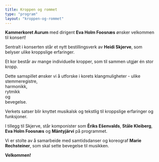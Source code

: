 ```yaml
---
title: Kroppen og rommet
type: "program"
layout: "kroppen-og-rommet"
---
```


**Kammerkoret Aurum** med dirigent **Eva Holm Foosnæs** ønsker velkommen til konsert!

Sentralt i konserten står et nytt bestillingsverk av **Heidi Skjerve**, som belyser ulike kroppslige erfaringer.

Et kor består av mange individuelle kropper, som til sammen utgjør én stor kropp.

Dette samspillet ønsker vi å utforske i korets klangmuligheter - ulike  
stemmeregistre,  
harmonikk,   
rytmikk  
og   
bevegelse.

Verkets satser blir knyttet musikalsk og tekstlig til kroppslige erfaringer og funksjoner. 

I tillegg til Skjerve, står komponister som **Ēriks Ešenvalds**, **Ståle Kleiberg**, **Eva Holm Foosnæs** og **Mäntyjärvi** på programmet.

Vi er stolte av å samarbeide med samtidsdanser og koreograf **Marie Rechsteiner**, som skal sette bevegelse til musikken.

**Velkommen!**
